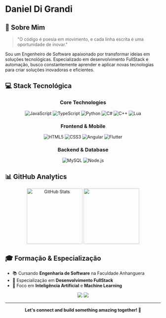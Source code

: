 # Daniel Di Grandi


## 🚀 Sobre Mim

> "O código é poesia em movimento, e cada linha escrita é uma oportunidade de inovar."

Sou um Engenheiro de Software apaixonado por transformar ideias em soluções tecnológicas. Especializado em desenvolvimento FullStack e automação, busco constantemente aprender e aplicar novas tecnologias para criar soluções inovadoras e eficientes.

## 💻 Stack Tecnológica

<div align="center">

### Core Technologies
![JavaScript](https://img.shields.io/badge/JavaScript-F7DF1E?style=for-the-badge&logo=javascript&logoColor=black)
![TypeScript](https://img.shields.io/badge/TypeScript-007ACC?style=for-the-badge&logo=typescript&logoColor=white)
![Python](https://img.shields.io/badge/Python-3776AB?style=for-the-badge&logo=python&logoColor=white)
![C#](https://img.shields.io/badge/C%23-239120?style=for-the-badge&logo=c-sharp&logoColor=white)
![C++](https://img.shields.io/badge/C++-00599C?style=for-the-badge&logo=c%2B%2B&logoColor=white)
![Lua](https://img.shields.io/badge/Lua-2C2D72?style=for-the-badge&logo=lua&logoColor=white)

### Frontend & Mobile
![HTML5](https://img.shields.io/badge/HTML5-E34F26?style=for-the-badge&logo=html5&logoColor=white)
![CSS3](https://img.shields.io/badge/CSS3-1572B6?style=for-the-badge&logo=css3&logoColor=white)
![Angular](https://img.shields.io/badge/Angular-DD0031?style=for-the-badge&logo=angular&logoColor=white)
![Flutter](https://img.shields.io/badge/Flutter-02569B?style=for-the-badge&logo=flutter&logoColor=white)

### Backend & Database
![MySQL](https://img.shields.io/badge/MySQL-4479A1?style=for-the-badge&logo=mysql&logoColor=white)
![Node.js](https://img.shields.io/badge/Node.js-339933?style=for-the-badge&logo=node.js&logoColor=white)

</div>

## 📊 GitHub Analytics

<div align="center">
  <img height="180em" src="https://github-readme-stats.vercel.app/api?username=daniz019&show_icons=true&count_private=true&hide_border=true&title_color=3B82F6&icon_color=3B82F6&text_color=c9d1d9&bg_color=0d1117&ring_color=3B82F6" alt="GitHub Stats" />
  <img height="180em" src="https://github-readme-stats.vercel.app/api/top-langs/?username=daniz019&layout=compact&hide_border=true&title_color=3B82F6&text_color=c9d1d9&bg_color=0d1117" />
</div>

## 🎓 Formação & Especialização

- 📚 Cursando **Engenharia de Software** na Faculdade Anhanguera
- 🎯 Especialização em **Desenvolvimento FullStack**
- 🤖 Foco em **Inteligência Artificial** e **Machine Learning**

<div align="center">
  
![](https://komarev.com/ghpvc/?username=daniz019&style=for-the-badge&color=3B82F6&label=Visualizações+do+Perfil)
![](https://img.shields.io/github/followers/daniz019?style=for-the-badge&color=3B82F6)

</div>

---

<div align="center">
  <b>Let's connect and build something amazing together! 🚀</b>
</div>
